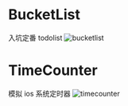 # BucketList

入坑定番 todolist
![bucketlist](http://m.qpic.cn/psb?/V10ZHE9M4DB6nN/kTi3zeqqaEoqXaRPRPokFJOGuD5nJf09TLX1h*a4Y7U!/c/dGoBAAAAAAAA&bo=QAMEBgAAAAACl*I!&rf=viewer_4)

# TimeCounter

模拟 ios 系统定时器
![timecounter](http://m.qpic.cn/psb?/V10ZHE9M4DB6nN/gzaY39wD3NQsy0XlHXbVfV9HZ7ScxpBCuDAr1bmYUyY!/c/dDIBAAAAAAAA&bo=SAMMBkgDDAYCmb0!&rf=viewer_4)

